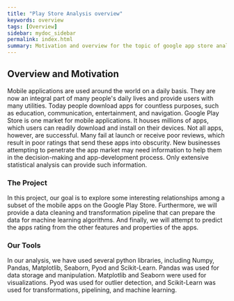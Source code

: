 ```yaml
---
title: "Play Store Analysis overview"
keywords: overview
tags: [Overview]
sidebar: mydoc_sidebar
permalink: index.html
summary: Motivation and overview for the topic of google app store analytics and the value of such analytics to different stakeholders.
---
```



## Overview and Motivation

Mobile applications are used around the world on a daily basis. They are now an integral part of many people's daily lives and provide users with many utilities. Today people download apps for countless purposes, such as education, communication, entertainment, and navigation. Google Play Store is one market for mobile applications. It houses millions of apps, which users can readily download and install on their devices. Not all apps, however, are successful. Many fail at launch or receive poor reviews, which result in poor ratings that send these apps into obscurity. New businesses attempting to penetrate the app market may need information to help them in the decision-making and app-development process. Only extensive statistical analysis can provide such information.

### The Project

In this project, our goal is to explore some interesting relationships among a subset of the mobile apps on the Google Play Store. Furthermore, we will provide a data cleaning and transformation pipeline that can prepare the data for machine learning algorithms. And finally, we will attempt to predict the apps rating from the other features and properties of the apps.

### Our Tools

In our analysis, we have used several python libraries, including Numpy, Pandas, Matplotlib, Seaborn, Pyod and Scikit-Learn. Pandas was used for data storage and manipulation. Matplotlib and Seaborn were used for visualizations. Pyod was used for outlier detection, and Scikit-Learn was used for transformations, pipelining, and machine learning.